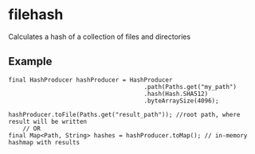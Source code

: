 # filehash
Calculates a hash of a collection of files and directories

## Example

```
final HashProducer hashProducer = HashProducer
                                      .path(Paths.get("my_path")
                                      .hash(Hash.SHA512)
                                      .byteArraySize(4096);

hashProducer.toFile(Paths.get("result_path")); //root path, where result will be written 
    // OR
final Map<Path, String> hashes = hashProducer.toMap(); // in-memory hashmap with results
```

